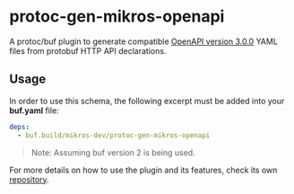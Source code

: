 # protoc-gen-mikros-openapi

A protoc/buf plugin to generate compatible [OpenAPI version 3.0.0](https://swagger.io/specification/v3/)
YAML files from protobuf HTTP API declarations.

## Usage

In order to use this schema, the following excerpt must be added into your
**buf.yaml** file:

```yaml
deps:
  - buf.build/mikros-dev/protoc-gen-mikros-openapi
```

> Note: Assuming buf version 2 is being used.

For more details on how to use the plugin and its features, check its own
[repository](https://github.com/mikros-dev/protoc-gen-mikros-openapi).

